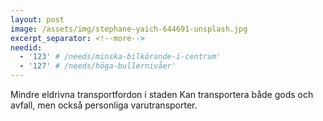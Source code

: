 ```yaml
---
layout: post
image: /assets/img/stephane-yaich-644691-unsplash.jpg
excerpt_separator: <!--more-->
needid:
  - '123' # /needs/minska-bilkörande-i-centrum'
  - '127' # /needs/höga-bullernivåer'
---
```

Mindre eldrivna transportfordon i staden <!--more-->
Kan transportera både gods och avfall, men också personliga varutransporter.
